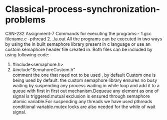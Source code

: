 # Classical-process-synchronization-problems
CSN-232 Assignment-7
Commands for executing the programs:-
1.gcc filename.c -pthread
2. ./a.out
All the programs can be executed in two ways by using the in built semaphore library present in c language or use an custom semaphore header file created in.
Both files can be included by using following code:-
  1. #include<semaphore.h>
  2. #include"SemahoreCustom.h"  
comment the one that need not to be used , by default Custom one is being used by default.
  the custom semaphore library ensures no busy waiting by suspending any process waiting in while loop and add it to a queue with first in first out mechanism.Dequeue any element as one of signal is triggered.mutual exclusion is ensured through semaphore atomic variable.For suspending any threads we have used pthreads conditional variable.mutex locks are also needed for the while of wait signal.
